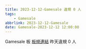 ```yaml
---
title: 2023-12-12-Gamesale 違規 0 人
tags:
    - Gamesale
abbrlink: 2023-12-12-Gamesale
date: Gamesale-2023-12-12 12:00:00
---
```

Gamesale 板 [板規連結](https://www.ptt.cc/bbs/Gossiping/M.1637425085.A.07D.html)
昨天違規 0 人
